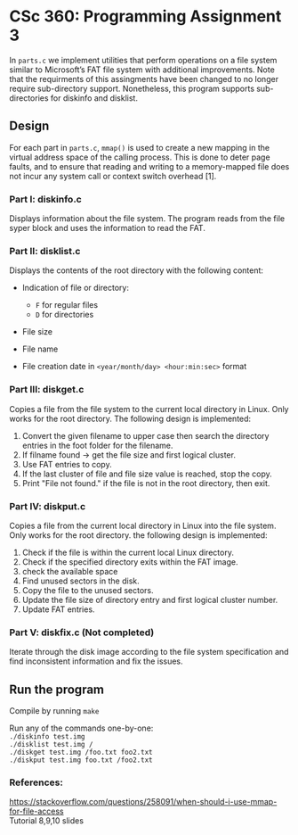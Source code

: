 # CSc 360: Programming Assignment 3
In `parts.c` we implement utilities that perform operations on a file system similar to Microsoft’s FAT file system with additional improvements. Note that the requirments of this assingments have been changed to no longer require sub-directory support. Nonetheless, this program supports sub-directories for diskinfo and disklist.


## Design
For each part in `parts.c`, `mmap()` is used to create a new mapping in the virtual address space of the calling process. This is done to deter page faults, and to ensure that reading and writing to a memory-mapped file does not incur any system call or context switch overhead [1].

### Part I: diskinfo.c
Displays information about the file system. The program reads from the file syper block and uses the information to read the FAT.

### Part II: disklist.c
Displays the contents of the root directory with the following content:
- Indication of file or directory:
  - `F` for regular files
  - `D` for directories 

- File size
- File name
- File creation date in `<year/month/day> <hour:min:sec>` format

### Part III: diskget.c
Copies a file from the file system to the current local directory in Linux. Only works for the root directory. The following design is implemented:
1) Convert the given filename to upper case then search the directory entries in the foot folder for the filename.
2) If filname found -> get the file size and first logical cluster.
3) Use FAT entries to copy.
4) If the last cluster of file and file size value is reached, stop the copy.
5) Print "File not found." if the file is not in the root directory, then exit.

### Part IV: diskput.c
Copies a file from the current local directory in Linux into the file system. Only works for the root directory. the following design is implemented:
1) Check if the file is within the current local Linux directory.
2) Check if the specified directory exits within the FAT image.
3) check the available space
4) Find unused sectors in the disk.
5) Copy the file to the unused sectors.
6) Update the file size of directory entry and first logical cluster number.
7) Update FAT entries.

### Part V: diskfix.c (Not completed)
Iterate through the disk image according to the file system specification and find inconsistent information and fix the issues.

## Run the program
Compile by running `make`

Run any of the commands one-by-one: </br>
`./diskinfo test.img` </br>
`./disklist test.img /` </br>
`./diskget test.img /foo.txt foo2.txt` </br>
`./diskput test.img foo.txt /foo2.txt` </br>

### References: </br>
https://stackoverflow.com/questions/258091/when-should-i-use-mmap-for-file-access </br>
Tutorial 8,9,10 slides
